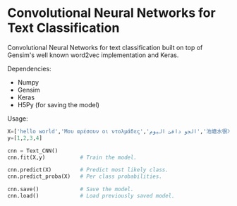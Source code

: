 # Convolutional Neural Networks for Text Classification

Convolutional Neural Networks for text classification built on top of Gensim's well known word2vec implementation and Keras.

Dependencies:
- Numpy
- Gensim
- Keras
- H5Py (for saving the model)

Usage:

```python
X=['hello world','Μου αρέσουν οι ντολμάδες','الجو دافئ اليوم','池塘水很冷']
y=[1,2,3,4]

cnn = Text_CNN()
cnn.fit(X,y)           # Train the model.

cnn.predict(X)         # Predict most likely class.
cnn.predict_proba(X)   # Per class probabilities.

cnn.save()             # Save the model.
cnn.load()             # Load previously saved model.
```